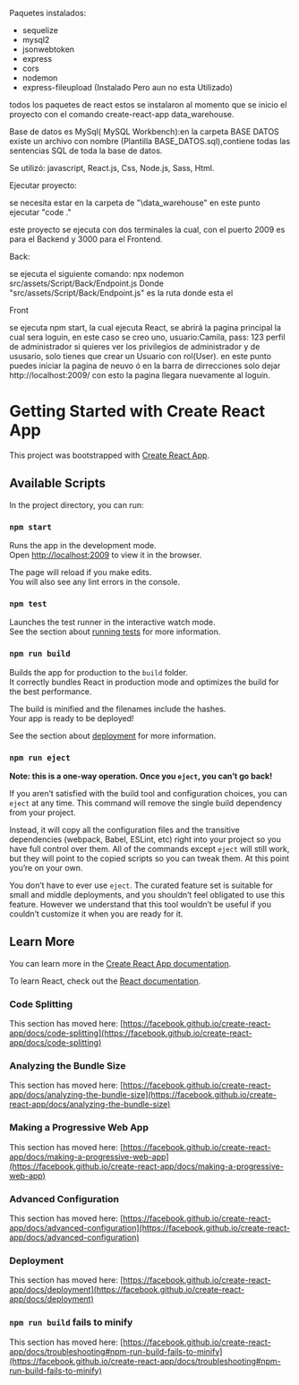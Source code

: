 Paquetes instalados:

* sequelize
* mysql2
* jsonwebtoken
* express
* cors
* nodemon
* express-fileupload (Instalado Pero aun no esta Utilizado)

 todos los paquetes de react estos se instalaron al momento que se inicio el proyecto con el comando
 create-react-app data_warehouse.

Base de datos es MySql( MySQL Workbench):en la carpeta BASE DATOS existe un archivo con nombre (Plantilla BASE_DATOS.sql),contiene todas las sentencias SQL de toda la base de datos.

Se utilizó:
javascript, React.js, Css, Node.js, Sass, Html.

Ejecutar proyecto:

se necesita estar en la carpeta de  "\data_warehouse" en este punto ejecutar "code ."

este proyecto se ejecuta con dos terminales la cual, con el puerto 2009 es para el Backend y 3000 para el Frontend.

Back:

se ejecuta el siguiente comando: npx nodemon src/assets/Script/Back/Endpoint.js Donde "src/assets/Script/Back/Endpoint.js" es la ruta donde esta el

Front


se ejecuta npm start, la cual ejecuta React, se abrirá la pagina principal la cual sera loguin, en este caso se creo uno, usuario:Camila, pass: 123 perfil de administrador
 si quieres ver los privilegios de administrador y de ususario, solo tienes que crear un Usuario con rol(User). en este punto puedes iniciar la pagina de neuvo ó en la barra de dirrecciones solo dejar http://localhost:2009/ con esto la pagina llegara nuevamente al loguin. 


# Getting Started with Create React App

This project was bootstrapped with [Create React App](https://github.com/facebook/create-react-app).

## Available Scripts

In the project directory, you can run:

### `npm start`

Runs the app in the development mode.\
Open [http://localhost:2009](http://localhost:2009) to view it in the browser.

The page will reload if you make edits.\
You will also see any lint errors in the console.

### `npm test`

Launches the test runner in the interactive watch mode.\
See the section about [running tests](https://facebook.github.io/create-react-app/docs/running-tests) for more information.

### `npm run build`

Builds the app for production to the `build` folder.\
It correctly bundles React in production mode and optimizes the build for the best performance.

The build is minified and the filenames include the hashes.\
Your app is ready to be deployed!

See the section about [deployment](https://facebook.github.io/create-react-app/docs/deployment) for more information.

### `npm run eject`

**Note: this is a one-way operation. Once you `eject`, you can’t go back!**

If you aren’t satisfied with the build tool and configuration choices, you can `eject` at any time. This command will remove the single build dependency from your project.

Instead, it will copy all the configuration files and the transitive dependencies (webpack, Babel, ESLint, etc) right into your project so you have full control over them. All of the commands except `eject` will still work, but they will point to the copied scripts so you can tweak them. At this point you’re on your own.

You don’t have to ever use `eject`. The curated feature set is suitable for small and middle deployments, and you shouldn’t feel obligated to use this feature. However we understand that this tool wouldn’t be useful if you couldn’t customize it when you are ready for it.

## Learn More

You can learn more in the [Create React App documentation](https://facebook.github.io/create-react-app/docs/getting-started).

To learn React, check out the [React documentation](https://reactjs.org/).

### Code Splitting

This section has moved here: [https://facebook.github.io/create-react-app/docs/code-splitting](https://facebook.github.io/create-react-app/docs/code-splitting)

### Analyzing the Bundle Size

This section has moved here: [https://facebook.github.io/create-react-app/docs/analyzing-the-bundle-size](https://facebook.github.io/create-react-app/docs/analyzing-the-bundle-size)

### Making a Progressive Web App

This section has moved here: [https://facebook.github.io/create-react-app/docs/making-a-progressive-web-app](https://facebook.github.io/create-react-app/docs/making-a-progressive-web-app)

### Advanced Configuration

This section has moved here: [https://facebook.github.io/create-react-app/docs/advanced-configuration](https://facebook.github.io/create-react-app/docs/advanced-configuration)

### Deployment

This section has moved here: [https://facebook.github.io/create-react-app/docs/deployment](https://facebook.github.io/create-react-app/docs/deployment)

### `npm run build` fails to minify

This section has moved here: [https://facebook.github.io/create-react-app/docs/troubleshooting#npm-run-build-fails-to-minify](https://facebook.github.io/create-react-app/docs/troubleshooting#npm-run-build-fails-to-minify)







